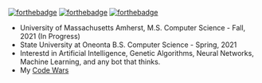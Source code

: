 [![forthebadge](https://forthebadge.com/images/badges/open-source.svg)](https://forthebadge.com)
[![forthebadge](https://forthebadge.com/images/badges/uses-brains.svg)](https://forthebadge.com)
[![forthebadge](https://forthebadge.com/images/badges/designed-in-etch-a-sketch.svg)](https://forthebadge.com)
* University of Massachusetts Amherst, M.S. Computer Science - Fall, 2021 (In Progress)
* State University at Oneonta B.S. Computer Science - Spring, 2021
* Interestd in Artificial Intelligence, Genetic Algorithms, Neural Networks, Machine Learning, and any bot that thinks.
* My <a href="https://www.codewars.com/users/hubertben">Code Wars</a>
